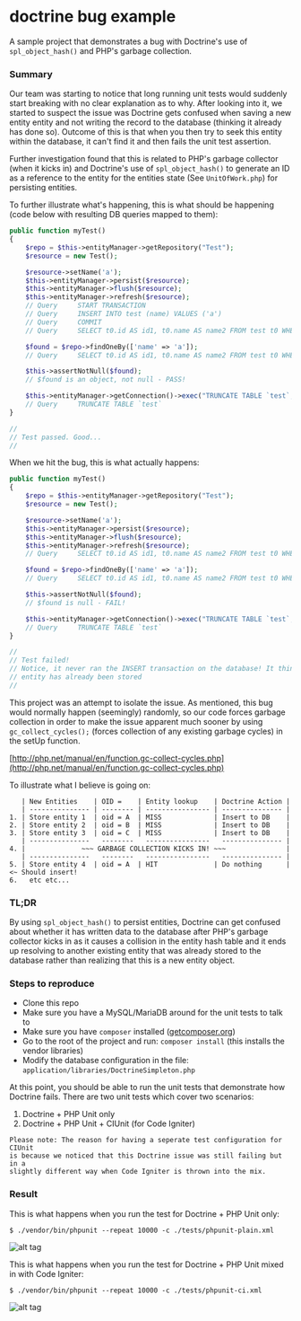 # doctrine bug example

A sample project that demonstrates a bug with Doctrine's use of ```spl_object_hash()``` and PHP's garbage collection.

### Summary

Our team was starting to notice that long running unit tests would suddenly start breaking with no clear explanation as to why. After looking into it, we started to suspect the issue was Doctrine gets confused when saving a new entity entity and not writing the record to the database (thinking it already has done so). Outcome of this is that when you then try to seek this entity within the database, it can't find it and then fails the unit test assertion.

Further investigation found that this is related to PHP's garbage collector (when it kicks in) and Doctrine's use of ```spl_object_hash()``` to generate an ID as a reference to the entity for the entities state (See ```UnitOfWork.php```) for persisting entities.

To further illustrate what's happening, this is what should be happening (code below with resulting DB queries mapped to them):

```php
public function myTest()
{
	$repo = $this->entityManager->getRepository("Test");
	$resource = new Test();

	$resource->setName('a');
	$this->entityManager->persist($resource);
	$this->entityManager->flush($resource);
	$this->entityManager->refresh($resource);
	// Query     START TRANSACTION
	// Query     INSERT INTO test (name) VALUES ('a')
	// Query     COMMIT
	// Query     SELECT t0.id AS id1, t0.name AS name2 FROM test t0 WHERE t0.id = 1

	$found = $repo->findOneBy(['name' => 'a']);
	// Query     SELECT t0.id AS id1, t0.name AS name2 FROM test t0 WHERE t0.name = 'a' LIMIT 1

	$this->assertNotNull($found);
	// $found is an object, not null - PASS!

	$this->entityManager->getConnection()->exec("TRUNCATE TABLE `test`;");
	// Query     TRUNCATE TABLE `test`
}

//
// Test passed. Good...
//
```

When we hit the bug, this is what actually happens:

```php
public function myTest()
{
	$repo = $this->entityManager->getRepository("Test");
	$resource = new Test();

	$resource->setName('a');
	$this->entityManager->persist($resource);
	$this->entityManager->flush($resource);
	$this->entityManager->refresh($resource);
	// Query     SELECT t0.id AS id1, t0.name AS name2 FROM test t0 WHERE t0.id = 1

	$found = $repo->findOneBy(['name' => 'a']);
	// Query     SELECT t0.id AS id1, t0.name AS name2 FROM test t0 WHERE t0.name = 'a' LIMIT 1

	$this->assertNotNull($found);
	// $found is null - FAIL!

	$this->entityManager->getConnection()->exec("TRUNCATE TABLE `test`;");
	// Query     TRUNCATE TABLE `test`
}

//
// Test failed!
// Notice, it never ran the INSERT transaction on the database! It think's this
// entity has already been stored
//
```

This project was an attempt to isolate the issue. As mentioned, this bug would normally happen (seemingly) randomly, so our code forces garbage collection in order to make the issue apparent much sooner by using ```gc_collect_cycles();``` (forces collection of any existing garbage cycles) in the setUp function.

[http://php.net/manual/en/function.gc-collect-cycles.php](http://php.net/manual/en/function.gc-collect-cycles.php)

To illustrate what I believe is going on:

```
   | New Entities    | OID =    | Entity lookup    | Doctrine Action |
   | --------------- | -------- | ---------------- | --------------- |
1. | Store entity 1  | oid = A  | MISS             | Insert to DB    |
2. | Store entity 2  | oid = B  | MISS             | Insert to DB    |
3. | Store entity 3  | oid = C  | MISS             | Insert to DB    |
   | ---------------   --------   ----------------   --------------- |
4. |              ~~~ GARBAGE COLLECTION KICKS IN! ~~~               |
   | ---------------   --------   ----------------   --------------- |
5. | Store entity 4  | oid = A  | HIT              | Do nothing      | <~ Should insert!
6.   etc etc...

```


### TL;DR

By using ```spl_object_hash()``` to persist entities, Doctrine can get confused about whether it has written data to the database after PHP's garbage collector kicks in as it causes a collision in the entity hash table and it ends up resolving to another existing entity that was already stored to the database rather than realizing that this is a new entity object.

### Steps to reproduce

* Clone this repo
* Make sure you have a MySQL/MariaDB around for the unit tests to talk to
* Make sure you have ```composer``` installed ([getcomposer.org](http://getcomposer.org))
* Go to the root of the project and run: ```composer install``` (this installs the vendor libraries)
* Modify the database configuration in the file: ```application/libraries/DoctrineSimpleton.php```

At this point, you should be able to run the unit tests that demonstrate how Doctrine fails. There are two unit tests which cover two scenarios:

1. Doctrine + PHP Unit only
2. Doctrine + PHP Unit + CIUnit (for Code Igniter)

````
Please note: The reason for having a seperate test configuration for CIUnit
is because we noticed that this Doctrine issue was still failing but in a
slightly different way when Code Igniter is thrown into the mix.
````

### Result

This is what happens when you run the test for Doctrine + PHP Unit only:

```$ ./vendor/bin/phpunit --repeat 10000 -c ./tests/phpunit-plain.xml```

![alt tag](http://i.imgur.com/JS7lQfC.gif)

This is what happens when you run the test for Doctrine + PHP Unit mixed in with Code Igniter:

```$ ./vendor/bin/phpunit --repeat 10000 -c ./tests/phpunit-ci.xml```

![alt tag](http://i.imgur.com/BDp2fjC.gif)